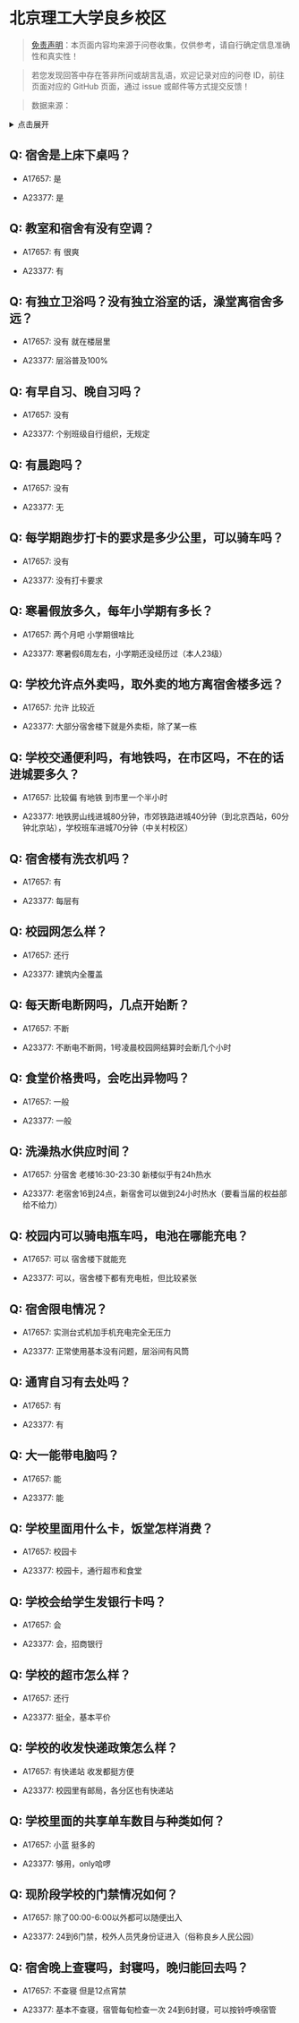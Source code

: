 # 北京理工大学良乡校区

> [免责声明](https://colleges.chat/#_3)：本页面内容均来源于问卷收集，仅供参考，请自行确定信息准确性和真实性！

> 若您发现回答中存在答非所问或胡言乱语，欢迎记录对应的问卷 ID，前往页面对应的 GitHub 页面，通过 issue 或邮件等方式提交反馈！

> 数据来源：

<details><summary>点击展开</summary>
<ul>
<li>A17657: 匿名 (2023 年 06 月)</li>
<li>A23377: 匿名 (2024 年 06 月)</li>
</ul>
</details>

## Q: 宿舍是上床下桌吗？

- A17657: 是

- A23377: 是

## Q: 教室和宿舍有没有空调？

- A17657: 有 很爽

- A23377: 有

## Q: 有独立卫浴吗？没有独立浴室的话，澡堂离宿舍多远？

- A17657: 没有 就在楼层里

- A23377: 层浴普及100%

## Q: 有早自习、晚自习吗？

- A17657: 没有

- A23377: 个别班级自行组织，无规定

## Q: 有晨跑吗？

- A17657: 没有

- A23377: 无

## Q: 每学期跑步打卡的要求是多少公里，可以骑车吗？

- A17657: 没有

- A23377: 没有打卡要求

## Q: 寒暑假放多久，每年小学期有多长？

- A17657: 两个月吧 小学期很啥比

- A23377: 寒暑假6周左右，小学期还没经历过（本人23级）

## Q: 学校允许点外卖吗，取外卖的地方离宿舍楼多远？

- A17657: 允许 比较近

- A23377: 大部分宿舍楼下就是外卖柜，除了某一栋

## Q: 学校交通便利吗，有地铁吗，在市区吗，不在的话进城要多久？

- A17657: 比较偏 有地铁 到市里一个半小时

- A23377: 地铁房山线进城80分钟，市郊铁路进城40分钟（到北京西站，60分钟北京站），学校班车进城70分钟（中关村校区）

## Q: 宿舍楼有洗衣机吗？

- A17657: 有

- A23377: 每层有

## Q: 校园网怎么样？

- A17657: 还行

- A23377: 建筑内全覆盖

## Q: 每天断电断网吗，几点开始断？

- A17657: 不断

- A23377: 不断电不断网，1号凌晨校园网结算时会断几个小时

## Q: 食堂价格贵吗，会吃出异物吗？

- A17657: 一般

- A23377: 一般

## Q: 洗澡热水供应时间？

- A17657: 分宿舍 老楼16:30-23:30 新楼似乎有24h热水

- A23377: 老宿舍16到24点，新宿舍可以做到24小时热水（要看当届的权益部给不给力）

## Q: 校园内可以骑电瓶车吗，电池在哪能充电？

- A17657: 可以 宿舍楼下就能充

- A23377: 可以，宿舍楼下都有充电桩，但比较紧张

## Q: 宿舍限电情况？

- A17657: 实测台式机加手机充电完全无压力

- A23377: 正常使用基本没有问题，层浴间有风筒

## Q: 通宵自习有去处吗？

- A17657: 有

- A23377: 有

## Q: 大一能带电脑吗？

- A17657: 能

- A23377: 能

## Q: 学校里面用什么卡，饭堂怎样消费？

- A17657: 校园卡

- A23377: 校园卡，通行超市和食堂

## Q: 学校会给学生发银行卡吗？

- A17657: 会

- A23377: 会，招商银行

## Q: 学校的超市怎么样？

- A17657: 还行

- A23377: 挺全，基本平价

## Q: 学校的收发快递政策怎么样？

- A17657: 有快递站 收发都挺方便

- A23377: 校园里有邮局，各分区也有快递站

## Q: 学校里面的共享单车数目与种类如何？

- A17657: 小蓝 挺多的

- A23377: 够用，only哈啰

## Q: 现阶段学校的门禁情况如何？

- A17657: 除了00:00-6:00以外都可以随便出入

- A23377: 24到6门禁，校外人员凭身份证进入（俗称良乡人民公园）

## Q: 宿舍晚上查寝吗，封寝吗，晚归能回去吗？

- A17657: 不查寝 但是12点宵禁

- A23377: 基本不查寝，宿管每旬检查一次
24到6封寝，可以按铃呼唤宿管

